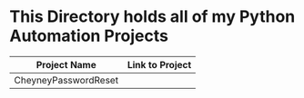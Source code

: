 # This Directory holds all of my Python Automation Projects

Project Name | Link to Project
------------ | ----------------
CheyneyPasswordReset | 
